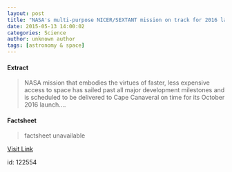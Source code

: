 ```yaml
---
layout: post
title: "NASA's multi-purpose NICER/SEXTANT mission on track for 2016 launch"
date: 2015-05-13 14:00:02
categories: Science
author: unknown author
tags: [astronomy & space]
---
```



#### Extract
>NASA mission that embodies the virtues of faster, less expensive access to space has sailed past all major development milestones and is scheduled to be delivered to Cape Canaveral on time for its October 2016 launch....

#### Factsheet
>factsheet unavailable

[Visit Link](http://phys.org/news350728723.html)

id:  122554


